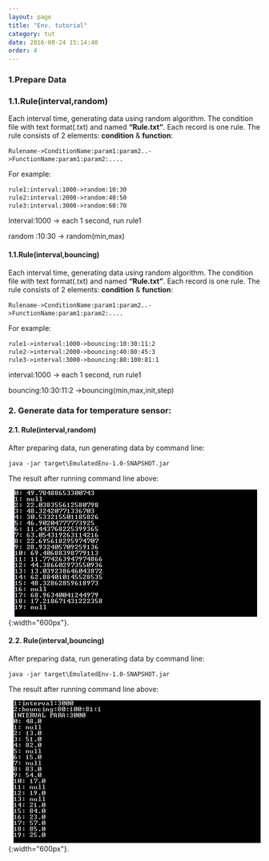 ```yaml
---
layout: page
title: "Env. tutorial"
category: tut
date: 2016-08-24 15:14:40
order: 4
---
```


### 1.Prepare Data

### 1.1.Rule(interval,random)

Each interval time, generating data using random algorithm. The condition file with text format(.txt) and named **“Rule.txt”**. Each record is one rule. The rule consists of 2 elements: **condition** & **function**:

    Rulename->ConditionName:param1:param2..->FunctionName:param1:param2:....

For example: 

    rule1:interval:1000->random:10:30
    rule2:interval:2000->random:40:50
    rule3:interval:3000->random:60:70
    
Interval:1000 -> each 1 second, run rule1

random :10:30 -> random(min,max)

#### 1.1.Rule(interval,bouncing)

Each interval time, generating data using random algorithm. The condition file with text format(.txt) and named **“Rule.txt”**. Each record is one rule. The rule consists of 2 elements: **condition** & **function**:

    Rulename->ConditionName:param1:param2..->FunctionName:param1:param2:....

For example: 

    rule1->interval:1000->bouncing:10:30:11:2
    rule2->interval:2000->bouncing:40:80:45:3
    rule3->interval:3000->bouncing:80:100:81:1

interval:1000 -> each 1 second, run rule1

bouncing:10:30:11:2 ->bouncing(min,max,init,step)

### 2. Generate data for temperature sensor:

#### 2.1. Rule(interval,random)

After preparing data, run generating data by command line: 

    java -jar target\EmulatedEnv-1.0-SNAPSHOT.jar 

The result after running command line above: 

![interval random](../images/emultedEnvRandom.png "GenData interval random"){:width="600px"}.

#### 2.2. Rule(interval,bouncing)

After preparing data, run generating data by command line: 

    java -jar target\EmulatedEnv-1.0-SNAPSHOT.jar 

The result after running command line above: 

![interval bouncing](../images/emulatedEnvBouncing.png "GenData interval bouncing"){:width="600px"}.



